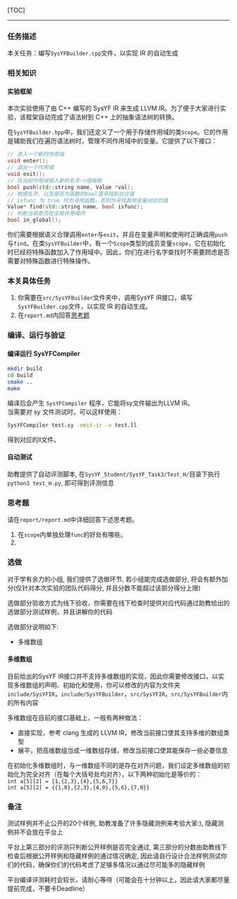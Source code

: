 [TOC]

---

### 任务描述
本关任务：编写`SysYFBuilder.cpp`文件，以实现 IR 的自动生成

### 相关知识
#### 实验框架
本次实验使用了由 C++ 编写的 SysYF IR 来生成 LLVM IR。为了便于大家进行实验，该框架自动完成了语法树到 C++ 上的抽象语法树的转换。

在`SysYFBuilder.hpp`中，我们还定义了一个用于存储作用域的类`Scope`。它的作用是辅助我们在遍历语法树时，管理不同作用域中的变量。它提供了以下接口：
```cpp
// 进入一个新的作用域
void enter();
// 退出一个作用域
void exit();
// 往当前作用域插入新的名字->值映射
bool push(std::string name, Value *val);
// 根据名字，以及是否为函数的bool值寻找到对应值
// isfunc 为 true 时为寻找函数，否则为寻找其他变量对应的值
Value* find(std::string name, bool isfunc);
// 判断当前是否在全局作用域内
bool in_global();
```
你们需要根据语义合理调用`enter`与`exit`，并且在变量声明和使用时正确调用`push`与`find`。在类`SysYFBuilder`中，有一个`Scope`类型的成员变量`scope`，它在初始化时已经将特殊函数加入了作用域中。因此，你们在进行名字查找时不需要顾虑是否需要对特殊函数进行特殊操作。

### 本关具体任务
1. 你需要在`src/SysYFBuilder`文件夹中，调用SysYF IR接口，填写`SysYFBuilder.cpp`文件，以实现 IR 的自动生成。
2. 在`report.md`内回答[思考题](#思考题)

### 编译、运行与验证

#### 编译运行 SysYFCompiler

```sh
mkdir build
cd build
cmake ..
make
```

编译后会产生 `SysYFCompiler` 程序，它能将sy文件输出为LLVM IR。  
当需要对 sy 文件测试时，可以这样使用：

```sh
SysYFCompiler test.sy -emit-ir -o test.ll
```
得到对应的ll文件。

#### 自动测试

助教提供了自动评测脚本, 在`SysYF_Student/SysYF_Task3/Test_H/`目录下执行`python3 test_H.py`, 即可得到评测信息

### 思考题
请在`report/report.md`中详细回答下述思考题。

1. 在`scope`内单独处理`func`的好处有哪些。
2. 

### 选做

对于学有余力的小组, 我们提供了选做环节, 若小组能完成选做部分, 将会有额外加分(仅针对本次实验的团队代码得分, 并且分数不能超过该部分得分上限)

选做部分验收方式为线下验收，你需要在线下检查时提供对应代码通过助教给出的选做部分测试样例，并且讲解你的代码

选做部分说明如下: 
   - 多维数组


#### 多维数组

目前给出的SysYF IR接口并不支持多维数组的实现，因此你需要修改接口，以实现多维数组的声明、初始化和使用，你可以修改的内容为文件夹`include/SysYFIR`，`include/SysYFBuilder`，`src/SysYFIR`，`src/SysYFBuilder`内的所有内容

多维数组在目前的接口基础上，一般有两种做法：  
- 直接实现，参考 clang 生成的 LLVM IR，修改当前接口使其支持多维的数组类型
- 展平，把高维数组当成一维数组存储，修改当前接口使其能保存一些必要信息

在初始化多维数组时，与一维数组不同的是存在对齐问题，我们设定多维数组的初始化为完全对齐（在每个大括号处均对齐），以下两种初始化是等价的：  
`int a[5][2] = {1,{2,3},{4},{5,6,7}}`  
`int a[5][2] = {{1,0},{2,3},{4,0},{5,6},{7,0}}`  

### 备注

测试样例并不止公开的20个样例, 助教准备了许多隐藏测例来考验大家:), 隐藏测例并不会放在平台上

平台上第三部分的评测只判断公开样例是否完全通过, 第三部分的分数由助教线下检查后根据公开样例和隐藏样例的通过情况确定, 因此请自行设计合法样例测试你们的代码，确保你们的代码考虑了足够多情况以通过尽可能多的隐藏样例

平台编译评测耗时会较长，请耐心等待（可能会在十分钟以上，因此请大家都尽量提前完成，不要卡Deadline）